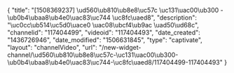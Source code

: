 {
    "title": "[1508369237] \ud560\ub810\ub8e8\uc57c \uc131\uac00\ub300 - \ub0b4\ubaa8\ub4e0\uac83\uc744 \uc8fc\uaed8",
    "description": "\uc0cc\ub514\uc5d0\uace0 \uac08\ubcf4\ub9ac \uad50\ud68c",
    "channelid": "117404499",
    "videoid": "117404493",
    "date_created": "1436726946",
    "date_modified": "1506631845",
    "type": "captivate",
    "layout": "channelVideo",
    "url": "\/new-widget-channel\/\ud560\ub810\ub8e8\uc57c-\uc131\uac00\ub300-\ub0b4\ubaa8\ub4e0\uac83\uc744-\uc8fc\uaed8\/117404499-117404493"
}